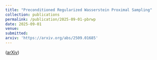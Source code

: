 ```yaml
---
title: "Preconditioned Regularized Wasserstein Proximal Sampling"
collection: publications
permalink: /publication/2025-09-01-pbrwp
date: 2025-09-01
venue: 
submitted: 
arxiv: 'https://arxiv.org/abs/2509.01685'
---
```


([arXiv](https://arxiv.org/abs/2509.01685))